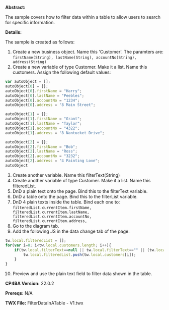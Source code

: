 **Abstract:** 

The sample covers how to filter data within a table to allow users to search for specific information. 

**Details:**

The sample is created as follows: 

1. Create a new business object. Name this 'Customer'. The paramters are: `firstName(String), lastName(String), accountNo(String), address(String)`
2. Create a new variable of type Customer. Make it a list. Name this customers. Assign the following default values: 

```javascript
var autoObject = [];
autoObject[0] = {};
autoObject[0].firstName = "Harry";
autoObject[0].lastName = "Peebles";
autoObject[0].accountNo = "1234";
autoObject[0].address = "8 Main Street";

autoObject[1] = {};
autoObject[1].firstName = "Grant";
autoObject[1].lastName = "Taylor";
autoObject[1].accountNo = "4322";
autoObject[1].address = "8 Nantucket Drive";

autoObject[2] = {};
autoObject[2].firstName = "Bob";
autoObject[2].lastName = "Ross";
autoObject[2].accountNo = "3232";
autoObject[2].address = "4 Painting Love";
autoObject
```
3. Create another variable. Name this filterText(String)
4. Create another variable of type Customer. Make it a list. Name this filteredList.
5. DnD a plain text onto the page. Bind this to the filterText variable. 
6. DnD a table onto the page. Bind this to the filterList variable. 
7. DnD 4 plain texts inside the table. Bind each one to: `filteredList.currentItem.firstName, filteredList.currentItem.lastName, filteredList.currentItem.accountNo, filteredList.currentItem.address,`
8. Go to the diagram tab.
9. Add the following JS in the data change tab of the page: 
```javascript
tw.local.filteredList = [];
for(var i=0; i<tw.local.customers.length; i++){
	if(tw.local.filterText==null || tw.local.filterText=="" || (tw.local.customers[i].firstName!=null && tw.local.customers[i].firstName.indexOf(tw.local.filterText)!=-1)){
		tw.local.filteredList.push(tw.local.customers[i]);
	}
}
```
10. Preview and use the plain text field to filter data shown in the table. 



**CP4BA Version:** 22.0.2


**Prereqs:** N/A


**TWX File:** FilterDataInATable - V1.twx


